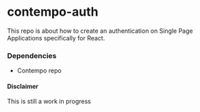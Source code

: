 # contempo-auth
This repo is about how to create an authentication on
Single Page Applications specifically for React.

### Dependencies
- Contempo repo

#### Disclaimer
This is still a work in progress

